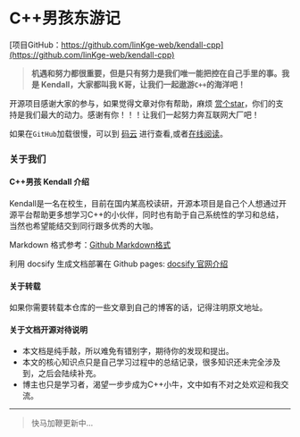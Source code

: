 # C++男孩东游记

[项目GitHub：https://github.com/linKge-web/kendall-cpp](https://github.com/linKge-web/kendall-cpp)

  > **机遇和努力都很重要，但是只有努力是我们唯一能把控在自己手里的事。我是 Kendall，大家都叫我 K哥，让我们一起遨游`C++`的海洋吧！**

开源项目感谢大家的参与，如果觉得文章对你有帮助，麻烦 [赏个star](https://github.com/linKge-web/kendall-cpp)，你们的支持是我们最大的动力。感谢有你！！！让我们一起努力奔互联网大厂吧！
  
如果在`GitHub`加载很慢，可以到 [码云](https://gitee.com/linKge-web/kendall-cpp/tree/main/docs) 进行查看,或者[在线阅读](https://linkge-web.gitee.io/kendall-cpp/#/)。
   

### 关于我们

#### C++男孩 Kendall 介绍
Kendall是一名在校生，目前在国内某高校读研，开源本项目是自己个人想通过开源平台帮助更多想学习C++的小伙伴，同时也有助于自己系统性的学习和总结，当然也希望能结交到同行跟多优秀的大咖。

Markdown 格式参考：[Github Markdown格式](https://guides.github.com/features/mastering-markdown/)

利用 docsify 生成文档部署在 Github pages: [docsify 官网介绍](https://docsify.js.org/#/)

#### 关于转载
如果你需要转载本仓库的一些文章到自己的博客的话，记得注明原文地址。

#### 关于文档开源对待说明
- 本文档是纯手敲，所以难免有错别字，期待你的发现和提出。
- 本文的核心知识点只是自己学习过程中的总结记录，很多知识还未完全涉及到，之后会陆续补充。
- 博主也只是学习者，渴望一步步成为C++小牛，文中如有不对之处欢迎和我交流。

-----
> 快马加鞭更新中...


